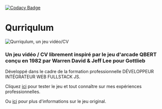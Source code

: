 [![Codacy Badge](https://api.codacy.com/project/badge/Grade/35709ff53b0d49b18870f6e9b7e03249)](https://www.codacy.com/app/giuseppedeponte/qurriqulum?utm_source=github.com&amp;utm_medium=referral&amp;utm_content=giuseppedeponte/qurriqulum&amp;utm_campaign=Badge_Grade)

# Qurriqulum
![Qurriqulum, un jeu vidéo/CV](https://giuseppedeponte.github.io/qurriqulum/img/demo.gif)
### Un jeu vidéo / CV librement inspiré par le jeu d'arcade QBERT conçu en 1982 par Warren David & Jeff Lee pour Gottlieb

Développé dans le cadre de la formation professionnelle DÉVELOPPEUR INTÉGRATEUR WEB FULLSTACK JS.

Cliquez [ici](https://giuseppedeponte.github.io/qurriqulum) pour tester le jeu et tout connaître sur mes expériences professionnelles.

Ou [ici](https://en.wikipedia.org/wiki/Q*bert) pour plus d'informations sur le jeu original.
